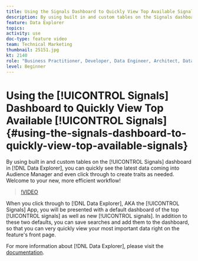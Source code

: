 ```yaml
---
title: Using the Signals Dashboard to Quickly View Top Available Signals
description: By using built in and custom tables on the Signals dashboard in Data Explorer, you can quickly see the latest data coming into Audience Manager and even click through to create traits as needed. Welcome to your new, more efficient workflow!
feature: Data Explorer
topics: 
activity: use
doc-type: feature video
team: Technical Marketing
thumbnail: 25151.jpg
kt: 2140
role: "Business Practitioner, Developer, Data Engineer, Architect, Data Architect, Administrator, Leader"
level: Beginner
---
```


# Using the [!UICONTROL Signals] Dashboard to Quickly View Top Available [!UICONTROL Signals] {#using-the-signals-dashboard-to-quickly-view-top-available-signals}

By using built in and custom tables on the [!UICONTROL Signals] dashboard in [!DNL Data Explorer], you can quickly see the latest data coming into Audience Manager and even click through to create traits as needed. Welcome to your new, more efficient workflow!

>[!VIDEO](https://video.tv.adobe.com/v/25151/?quality=12)

When you click through to [!DNL Data Explorer], AKA the [!UICONTROL Signals] App, you will be presented with a default dashboard of the top [!UICONTROL signals] as well as new [!UICONTROL signals]. In addition to these two defaults, you can save searches and add them to the dashboard, so that you can very quickly view your most important data right on the feature's front page.

For more information about [!DNL Data Explorer], please visit the [documentation](https://experiencecloud.adobe.com/resources/help/en_US/aam/data-explorer.html).